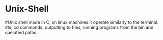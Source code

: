 # Unix-Shell

#Unix shell made in C, on linux machines it operate similarly to the terminal.
#ls, cd commands, outputting to files, running programs from the bin and specified paths.
